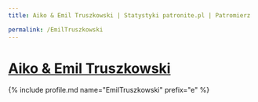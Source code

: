 ```yaml
---
title: Aiko & Emil Truszkowski | Statystyki patronite.pl | Patromierz

permalink: /EmilTruszkowski
---
```


# [Aiko & Emil Truszkowski](https://patronite.pl/EmilTruszkowski)

{% include profile.md name="EmilTruszkowski" prefix="e" %}
